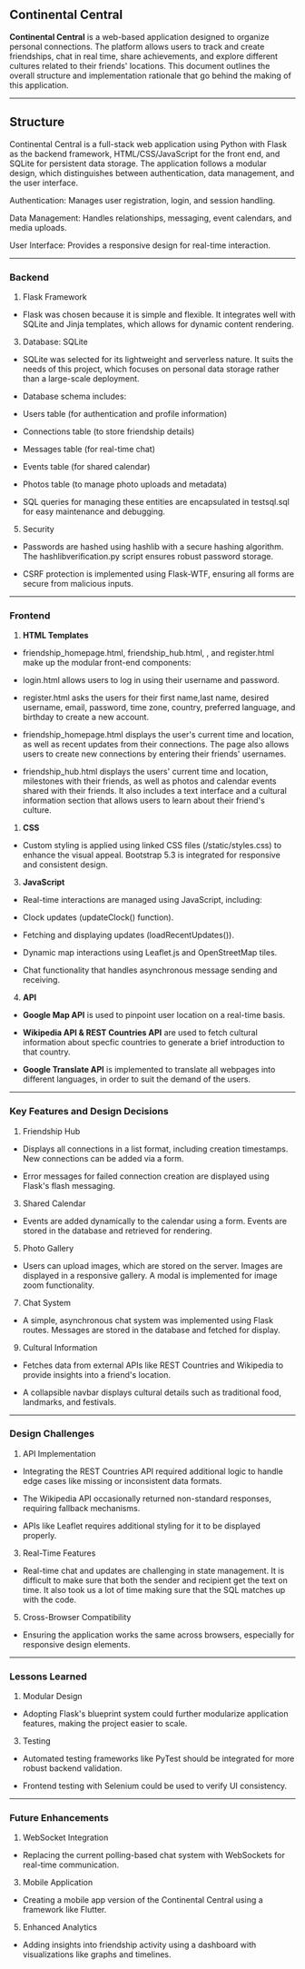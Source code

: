 Continental Central
----------------

**Continental Central** is a web-based application designed to organize personal connections. The platform allows users to track and create friendships, chat in real time, share achievements, and explore different cultures related to their friends' locations. This document outlines the overall structure and implementation rationale that go behind the making of this application.

* * * * *

Structure
---------

Continental Central is a full-stack web application using Python with Flask as the backend framework, HTML/CSS/JavaScript for the front end, and SQLite for persistent data storage. The application follows a modular design, which distinguishes between authentication, data management, and the user interface.

Authentication: Manages user registration, login, and session handling.

Data Management: Handles relationships, messaging, event calendars, and media uploads.

User Interface: Provides a responsive design for real-time interaction.

* * * * *

### Backend

1.  Flask Framework

-   Flask was chosen because it is simple and flexible. It integrates well with SQLite and Jinja templates, which allows for dynamic content rendering.

3.  Database: SQLite

-   SQLite was selected for its lightweight and serverless nature. It suits the needs of this project, which focuses on personal data storage rather than a large-scale deployment.

-   Database schema includes:

-   Users table (for authentication and profile information)

-   Connections table (to store friendship details)

-   Messages table (for real-time chat)

-   Events table (for shared calendar)

-   Photos table (to manage photo uploads and metadata)

-   SQL queries for managing these entities are encapsulated in testsql.sql for easy maintenance and debugging.

5.  Security

-   Passwords are hashed using hashlib with a secure hashing algorithm. The hashlibverification.py script ensures robust password storage.

-   CSRF protection is implemented using Flask-WTF, ensuring all forms are secure from malicious inputs.

* * * * *

### Frontend

1.  **HTML Templates**

-   friendship_homepage.html, friendship_hub.html, , and register.html make up the modular front-end components:

-   login.html allows users to log in using their username and password.

-   register.html asks the users for their first name,last name, desired username, email, password, time zone, country, preferred language, and birthday to create a new account.

-   friendship_homepage.html displays the user's current time and location, as well as recent updates from their connections. The page also allows users to create new connections by entering their friends' usernames.

-   friendship_hub.html displays the users' current time and location, milestones with their friends, as well as photos and calendar events shared with their friends. It also includes a text interface and a cultural information section that allows users to learn about their friend's culture. 

1.  **CSS**

-   Custom styling is applied using linked CSS files (/static/styles.css) to enhance the visual appeal. Bootstrap 5.3 is integrated for responsive and consistent design.

3.  **JavaScript**

-   Real-time interactions are managed using JavaScript, including:

-   Clock updates (updateClock() function).

-   Fetching and displaying updates (loadRecentUpdates()).

-   Dynamic map interactions using Leaflet.js and OpenStreetMap tiles.

-   Chat functionality that handles asynchronous message sending and receiving.

4. **API**

- **Google Map API** is used to pinpoint user location on a real-time basis.

- **Wikipedia API & REST Countries API** are used to fetch cultural information about specfic countries to generate a brief introduction to that country.

- **Google Translate API** is implemented to translate all webpages into different languages, in order to suit the demand of the users. 

* * * * *

### Key Features and Design Decisions

1.  Friendship Hub

-   Displays all connections in a list format, including creation timestamps. New connections can be added via a form.

-   Error messages for failed connection creation are displayed using Flask's flash messaging.

3.  Shared Calendar

-   Events are added dynamically to the calendar using a form. Events are stored in the database and retrieved for rendering.

5.  Photo Gallery

-   Users can upload images, which are stored on the server. Images are displayed in a responsive gallery. A modal is implemented for image zoom functionality.

7.  Chat System

-   A simple, asynchronous chat system was implemented using Flask routes. Messages are stored in the database and fetched for display.

9.  Cultural Information

-   Fetches data from external APIs like REST Countries and Wikipedia to provide insights into a friend's location.

-   A collapsible navbar displays cultural details such as traditional food, landmarks, and festivals.

* * * * *

### Design Challenges

1.  API Implementation

-   Integrating the REST Countries API required additional logic to handle edge cases like missing or inconsistent data formats. 

-   The Wikipedia API occasionally returned non-standard responses, requiring fallback mechanisms.

-   APIs like Leaflet requires additional styling for it to be displayed properly. 

3.  Real-Time Features

-   Real-time chat and updates are challenging in state management. It is difficult to make sure that both the sender and recipient get the text on time. It also took us a lot of time making sure that the SQL matches up with the code. 

5.  Cross-Browser Compatibility

-   Ensuring the application works the same across browsers, especially for responsive design elements.

* * * * *

### Lessons Learned

1.  Modular Design

-   Adopting Flask's blueprint system could further modularize application features, making the project easier to scale.

3.  Testing

-   Automated testing frameworks like PyTest should be integrated for more robust backend validation.

-   Frontend testing with Selenium could be used to verify UI consistency.

* * * * *

### Future Enhancements

1.  WebSocket Integration

-   Replacing the current polling-based chat system with WebSockets for real-time communication.

3.  Mobile Application

-   Creating a mobile app version of the Continental Central using a framework like Flutter.

5.  Enhanced Analytics

-   Adding insights into friendship activity using a dashboard with visualizations like graphs and timelines.